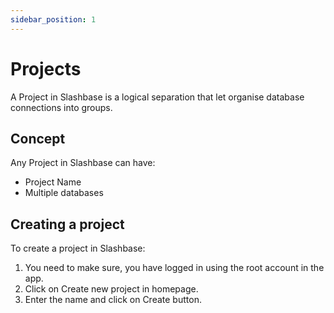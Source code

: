 ```yaml
---
sidebar_position: 1
---
```


# Projects

A Project in Slashbase is a logical separation that let organise database connections into groups. 

## Concept 

Any Project in Slashbase can have:
- Project Name
- Multiple databases

## Creating a project 

To create a project in Slashbase:
1. You need to make sure, you have logged in using the root account in the app.
2. Click on Create new project in homepage.
3. Enter the name and click on Create button.